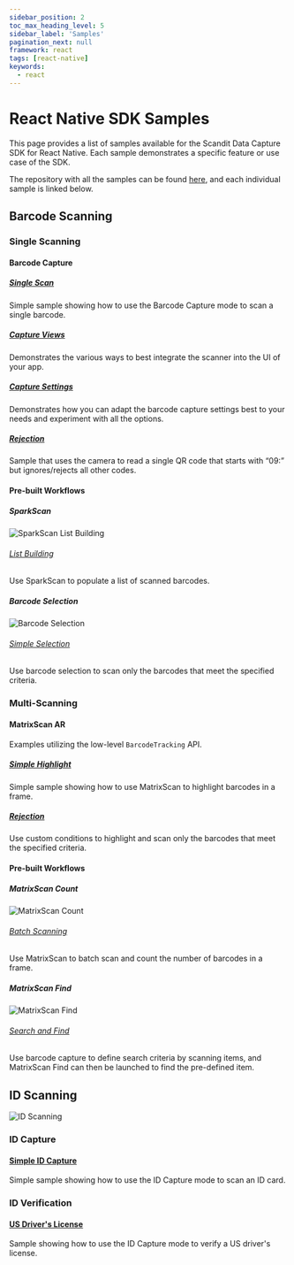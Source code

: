 ```yaml
---
sidebar_position: 2
toc_max_heading_level: 5
sidebar_label: 'Samples'
pagination_next: null
framework: react
tags: [react-native]
keywords:
  - react
---
```


# React Native SDK Samples

This page provides a list of samples available for the Scandit Data Capture SDK for React Native. Each sample demonstrates a specific feature or use case of the SDK.

The repository with all the samples can be found [here](https://github.com/Scandit/datacapture-react-native-samples/tree/master), and each individual sample is linked below.

## Barcode Scanning

### Single Scanning

#### Barcode Capture


##### [Single Scan](https://github.com/Scandit/datacapture-react-native-samples/tree/master/BarcodeCaptureSimpleSample)

Simple sample showing how to use the Barcode Capture mode to scan a single barcode.

##### [Capture Views](https://github.com/Scandit/datacapture-react-native-samples/tree/master/BarcodeCaptureViewsSample)

Demonstrates the various ways to best integrate the scanner into the UI of your app.

##### [Capture Settings](https://github.com/Scandit/datacapture-react-native-samples/tree/master/BarcodeCaptureSettingsSample)

Demonstrates how you can adapt the barcode capture settings best to your needs and experiment with all the options.

##### [Rejection](https://github.com/Scandit/datacapture-react-native-samples/tree/master/BarcodeCaptureRejectSample)

Sample that uses the camera to read a single QR code that starts with “09:” but ignores/rejects all other codes.

#### Pre-built Workflows

##### SparkScan

![SparkScan List Building](/img/samples/sparkscan_list_building.png)

###### [List Building](https://github.com/Scandit/datacapture-react-native-samples/tree/master/ListBuildingSample)

Use SparkScan to populate a list of scanned barcodes.

##### Barcode Selection

![Barcode Selection](/img/samples/barcode_selection.png)

###### [Simple Selection](https://github.com/Scandit/datacapture-react-native-samples/tree/master/BarcodeSelectionSimpleSample)

Use barcode selection to scan only the barcodes that meet the specified criteria.

### Multi-Scanning

#### MatrixScan AR

Examples utilizing the low-level `BarcodeTracking` API.

##### [Simple Highlight](https://github.com/Scandit/datacapture-react-native-samples/tree/master/MatrixScanSimpleSample)

Simple sample showing how to use MatrixScan to highlight barcodes in a frame.

##### [Rejection](https://github.com/Scandit/datacapture-react-native-samples/tree/master/MatrixScanRejectSample)

Use custom conditions to highlight and scan only the barcodes that meet the specified criteria.

#### Pre-built Workflows

##### MatrixScan Count

![MatrixScan Count](/img/samples/ms_count.png)

###### [Batch Scanning](https://github.com/Scandit/datacapture-react-native-samples/tree/master/MatrixScanCountSimpleSample)

Use MatrixScan to batch scan and count the number of barcodes in a frame.

##### MatrixScan Find

![MatrixScan Find](/img/samples/ms_find_android.png)

###### [Search and Find](https://github.com/Scandit/datacapture-react-native-samples/tree/master/SearchAndFindSample)

Use barcode capture to define search criteria by scanning items, and MatrixScan Find can then be launched to find the pre-defined item.

## ID Scanning

![ID Scanning](/img/samples/id_scanning.png)

### ID Capture

#### [Simple ID Capture](https://github.com/Scandit/datacapture-react-native-samples/tree/master/IdCaptureSimpleSample)

Simple sample showing how to use the ID Capture mode to scan an ID card.

### ID Verification

#### [US Driver's License](https://github.com/Scandit/datacapture-react-native-samples/tree/master/USDLVerificationSample)

Sample showing how to use the ID Capture mode to verify a US driver's license.
